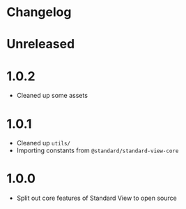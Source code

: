 # Changelog

# Unreleased

# 1.0.2

- Cleaned up some assets

# 1.0.1

- Cleaned up `utils/`
- Importing constants from `@standard/standard-view-core`

# 1.0.0

- Split out core features of Standard View to open source
